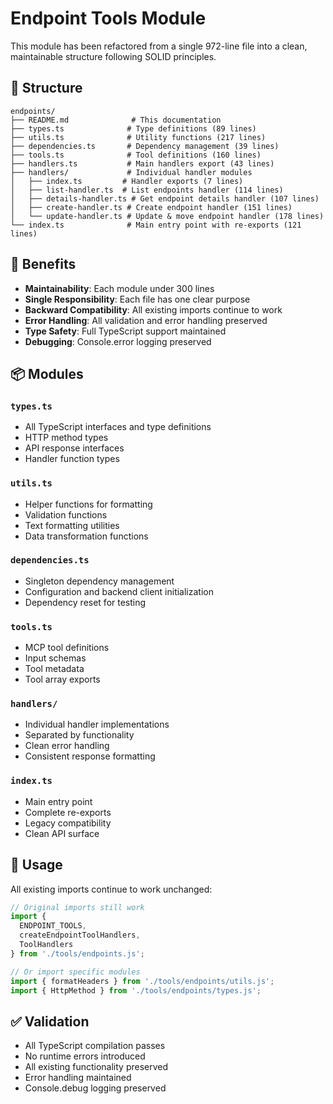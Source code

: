 # Endpoint Tools Module

This module has been refactored from a single 972-line file into a clean, maintainable structure following SOLID principles.

## 📁 Structure

```
endpoints/
├── README.md              # This documentation
├── types.ts              # Type definitions (89 lines)
├── utils.ts              # Utility functions (217 lines)
├── dependencies.ts       # Dependency management (39 lines)
├── tools.ts              # Tool definitions (160 lines)
├── handlers.ts           # Main handlers export (43 lines)
├── handlers/             # Individual handler modules
│   ├── index.ts         # Handler exports (7 lines)
│   ├── list-handler.ts  # List endpoints handler (114 lines)
│   ├── details-handler.ts # Get endpoint details handler (107 lines)
│   ├── create-handler.ts # Create endpoint handler (151 lines)
│   └── update-handler.ts # Update & move endpoint handler (178 lines)
└── index.ts              # Main entry point with re-exports (121 lines)
```

## 🎯 Benefits

- **Maintainability**: Each module under 300 lines
- **Single Responsibility**: Each file has one clear purpose
- **Backward Compatibility**: All existing imports continue to work
- **Error Handling**: All validation and error handling preserved
- **Type Safety**: Full TypeScript support maintained
- **Debugging**: Console.error logging preserved

## 📦 Modules

### `types.ts`
- All TypeScript interfaces and type definitions
- HTTP method types
- API response interfaces
- Handler function types

### `utils.ts`
- Helper functions for formatting
- Validation functions
- Text formatting utilities
- Data transformation functions

### `dependencies.ts`
- Singleton dependency management
- Configuration and backend client initialization
- Dependency reset for testing

### `tools.ts`
- MCP tool definitions
- Input schemas
- Tool metadata
- Tool array exports

### `handlers/`
- Individual handler implementations
- Separated by functionality
- Clean error handling
- Consistent response formatting

### `index.ts`
- Main entry point
- Complete re-exports
- Legacy compatibility
- Clean API surface

## 🔄 Usage

All existing imports continue to work unchanged:

```typescript
// Original imports still work
import {
  ENDPOINT_TOOLS,
  createEndpointToolHandlers,
  ToolHandlers
} from './tools/endpoints.js';

// Or import specific modules
import { formatHeaders } from './tools/endpoints/utils.js';
import { HttpMethod } from './tools/endpoints/types.js';
```

## ✅ Validation

- All TypeScript compilation passes
- No runtime errors introduced
- All existing functionality preserved
- Error handling maintained
- Console.debug logging preserved